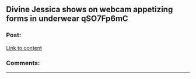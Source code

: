 ## Divine Jessica shows on webcam appetizing forms in underwear qSO7Fp6mC

### Post:

[Link to content](http://7498833.com/FRNJhQjo984u38Wsf)

### Comments:

---

